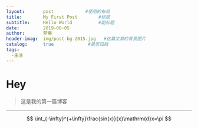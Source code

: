 ```yaml
---
layout:       post            #使用的布局
title:        My First Post        #标题
subtitle:     Hello World          #副标题
date:         2019-08-05
author:       梦曦
header-imag:  img/post-bg-2015.jpg   #这篇文章的背景图片
catalog:      true             #是否归档
tags:
  -生活
---
```






Hey
===


>这是我的第一篇博客
--------------

$$
\int_{-\infty}^{+\infty}\frac{sin(x)}{x}\mathrm{d}x=\pi
$$
